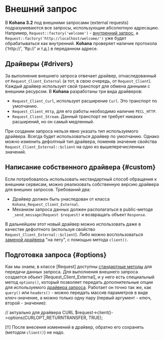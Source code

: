 # Внешний запрос

В **Kohana 3.2** под внешними запросами (external requests) подразумеваются все запросы, использующие абсолютную адресацию.
 Например, `Request::factory('welcome')` - [внутренний запрос](basic/request/internal), а `Request::factory('http://localhost/welcome/')`
 уже будет обрабатываться как внутренний. **Kohana** проверяет наличие протокола ('http://', 'ftp://' и т.д.) в переданном адресе.

## Драйверы {#drivers}

За выполнение внешнего запроса отвечает драйвер, отнаследованный от `Request_Client_External` (а тот, в свою очередь, от
 `Request_Client`). Каждый драйвер использует свой транспорт для обмена данными с внешним ресурсом. В **Kohana** разработаны
 три вида драйверов:

 * `Request_Client_Curl`, использует расширение `Curl`. Это транспорт по умолчанию.
 * `Request_Client_Http`, для его работы необходимо наличие `PECL_HTTP`.
 * `Request_Client_Stream`. Данный транспорт не требует никаких расширений, но он самый медленный.

При создании запроса нельзя явно указать тип используемого драйвера. Всегда будет использоваться драйвер по умолчанию. Однако
 можно изменить дефолтный тип драйвера, поменяв значение свойства `Request_Client_External::$client` на одно из вышеперечисленных
 значений.

## Написание собственного драйвера {#custom}

Если потребовалось использовать нестандартный способ обращения к внешним сервисам, можно реализовать собственную версию
 драйвера для внешних запросов. Требований два:

 * Драйвер должен быть унаследован от класса `Kohana_Request_Client_External`.
 * Механизм запроса данных должен располагаться в public-методе `_send_message(Request $request)` и возвращать объект `Response`.

В дальнейшем этот новый драйвер можно использовать даже в качестве дефолтного (используя свойство `Request_Client_External::$client`).
 Либо можно воспользоваться [заменой драйвера](basic/request#drivers) "на лету", с помощью метода `client()`.

## Подготовка запроса {#options}

Как мы знаем, в классе [Request] доступны [стандартные методы](basic/request#setparams) для передачи данных запроса.
 Для выполнения внешнего запроса создается объект [Request_Client_External], и у него есть специальный метод
 `options()`, который позволяет передать дополнительные опции для используемого [драйвера запроса](#drivers).
 Работает он точно так же, как `query()` или `headers()` - можно передать массив параметров в виде ключ-значение, а можно
 только одну пару (первый аргумент - ключ, второй - значение):

  // актуально для драйвера CURL
	$request->client()->options(CURLOPT_RETURNTRANSFER, TRUE);

[!!] После внесения изменений в драйвер, обратно его сохранять (методом `client()`) не надо.
